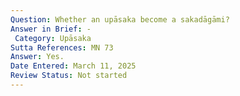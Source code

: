 ```yaml
---
Question: Whether an upāsaka become a sakadāgāmi?
Answer in Brief: -
 Category: Upāsaka
Sutta References: MN 73
Answer: Yes.
Date Entered: March 11, 2025
Review Status: Not started
---
```

